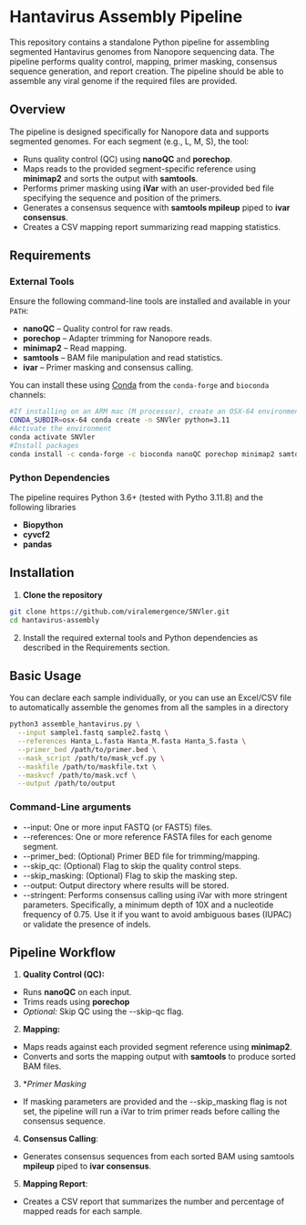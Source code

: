 # Hantavirus Assembly Pipeline

This repository contains a standalone Python pipeline for assembling segmented Hantavirus genomes from Nanopore sequencing data. The pipeline performs quality control, mapping, primer masking, consensus sequence generation, and report creation.
The pipeline should be able to assemble any viral genome if the required files are provided.
## Overview

The pipeline is designed specifically for Nanopore data and supports segmented genomes. For each segment (e.g., L, M, S), the tool:

- Runs quality control (QC) using **nanoQC** and **porechop**.
- Maps reads to the provided segment-specific reference using **minimap2** and sorts the output with **samtools**.
- Performs primer masking using **iVar** with an user-provided bed file specifying the sequence and position of the primers.
- Generates a consensus sequence with **samtools mpileup** piped to **ivar consensus**.
- Creates a CSV mapping report summarizing read mapping statistics.


## Requirements

### External Tools

Ensure the following command-line tools are installed and available in your `PATH`:

- **nanoQC** – Quality control for raw reads.
- **porechop** – Adapter trimming for Nanopore reads.
- **minimap2** – Read mapping.
- **samtools** – BAM file manipulation and read statistics.
- **ivar** – Primer masking and consensus calling.

You can install these using [Conda](https://docs.conda.io/en/latest/) from the `conda-forge` and `bioconda` channels:

```bash
#If installing on an ARM mac (M processor), create an OSX-64 environment first
CONDA_SUBDIR=osx-64 conda create -n SNVler python=3.11
#Activate the environment
conda activate SNVler
#Install packages
conda install -c conda-forge -c bioconda nanoQC porechop minimap2 samtools ivar pandas
```

### Python Dependencies

The pipeline requires Python 3.6+ (tested with Pytho 3.11.8) and the following libraries
- **Biopython**
- **cyvcf2**
- **pandas**

## Installation
1. **Clone the repository**

```bash
git clone https://github.com/viralemergence/SNVler.git
cd hantavirus-assembly
```

2. Install the required external tools and Python dependencies as described in the Requirements section.

## Basic Usage

You can declare each sample individually, or you can use an Excel/CSV file to automatically assemble the genomes from all the samples in a directory

```bash
python3 assemble_hantavirus.py \
  --input sample1.fastq sample2.fastq \
  --references Hanta_L.fasta Hanta_M.fasta Hanta_S.fasta \
  --primer_bed /path/to/primer.bed \
  --mask_script /path/to/mask_vcf.py \
  --maskfile /path/to/maskfile.txt \
  --maskvcf /path/to/mask.vcf \
  --output /path/to/output
```
### Command-Line arguments

- --input: One or more input FASTQ (or FAST5) files.
- --references: One or more reference FASTA files for each genome segment.
- --primer_bed: (Optional) Primer BED file for trimming/mapping.
- --skip_qc: (Optional) Flag to skip the quality control steps.
- --skip_masking: (Optional) Flag to skip the masking step.
- --output: Output directory where results will be stored.
- --stringent: Performs consensus calling using iVar with more stringent parameters. Specifically, a minimum depth of 10X and a nucleotide frequency of 0.75. Use it if you want to avoid ambiguous bases (IUPAC) or validate the presence of indels.

## Pipeline Workflow

1. **Quality Control (QC):**
- Runs **nanoQC** on each input.
- Trims reads using **porechop**
- _Optional:_ Skip QC using the --skip-qc flag.

2. **Mapping:**
- Maps reads against each provided segment reference using **minimap2**.
- Converts and sorts the mapping output with **samtools** to produce sorted BAM files.
  
3. **Primer Masking*
- If masking parameters are provided and the --skip_masking flag is not set, the pipeline will run a iVar to trim primer reads before calling the consensus sequence.

4. **Consensus Calling**:
- Generates consensus sequences from each sorted BAM using samtools **mpileup** piped to **ivar consensus**.

5. **Mapping Report**:
- Creates a CSV report that summarizes the number and percentage of mapped reads for each sample.
	


